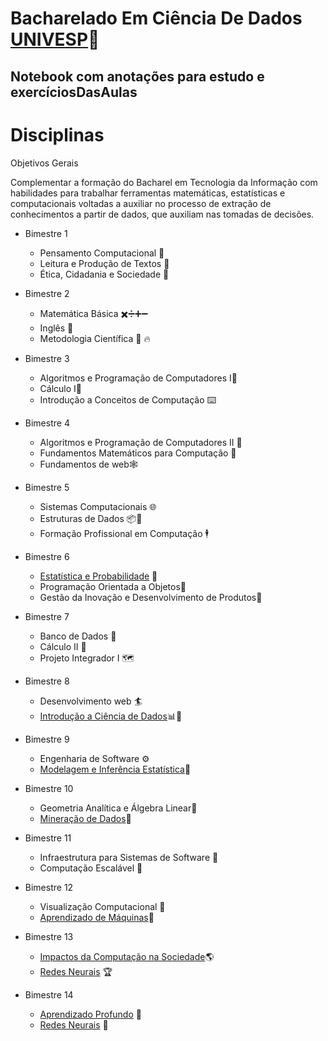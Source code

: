 # Bacharelado Em Ciência De Dados [UNIVESP](https://univesp.br/cursos/bacharel-em-ciencia-de-dados)🚀
## Notebook com anotações para estudo e exercíciosDasAulas


Disciplinas
=================

Objetivos Gerais

Complementar a formação do Bacharel em Tecnologia da Informação com habilidades para trabalhar ferramentas matemáticas, estatísticas e computacionais
voltadas a auxiliar no processo de extração de conhecimentos a partir de dados, que auxiliam nas tomadas de decisões.
<!--ts-->

* Bimestre 1
  * Pensamento Computacional 🤔 
  * Leitura e Produção de Textos 🦜 
  * Ética, Cidadania e Sociedade 🦉


* Bimestre 2
  * Matemática Básica ✖️➗➕➖ 
  * Inglês 🦅  
  * Metodologia Científica 📑 🔥


* Bimestre 3
  * Algoritmos e Programação de Computadores I💾  
  * Cálculo I🔢   
  * Introdução a Conceitos de Computação ⌨️

* Bimestre 4
  * Algoritmos e Programação de Computadores II  💾
  * Fundamentos Matemáticos para Computação 🔢  
  * Fundamentos de web🕸️  

* Bimestre 5
  * Sistemas Computacionais 🌐 
  * Estruturas de Dados 📦🎲 
  * Formação Profissional em Computação 🕴️

* Bimestre 6

    * [Estatística e Probabilidade](https://github.com/Aelso/Estatistica-e-Probabilidade-PES300-UNIVESP.git) 🔢
    * Programação Orientada a Objetos🧮 
    * Gestão da Inovação e Desenvolvimento de Produtos💯      
 * Bimestre 7 
      * Banco de Dados 🎲
      * Cálculo II 🔢
      * Projeto Integrador I 🗺️
      
 * Bimestre 8
      * Desenvolvimento web 🏄
      * [Introdução a Ciência de Dados](https://github.com/Aelso/Introducao-a-Ciencia-de-Dados-COM350.git)📊🎲

 * Bimestre 9
      * Engenharia de Software ⚙️
      * [Modelagem e Inferência Estatística](https://github.com/Aelso/Modelagem-e-Inferencia-Estatistica-PES310-UNIVESP-.git)🎯

 * Bimestre 10
      * Geometria Analítica e Álgebra Linear🔢
      * [Mineração de Dados](https://github.com/Aelso/Minera-o-de-Dados-COM360-UNIVESP.git)👷
      
  * Bimestre 11
      * Infraestrutura para Sistemas de Software 🦘
      * Computação Escalável 🧗
      
   * Bimestre 12
      * Visualização Computacional 👀
      * [Aprendizado de Máquinas](https://github.com/Aelso/Aprendizado-de-Maquinas-COM410-UNIVESP.git)🤖
      
   * Bimestre 13
      * [Impactos da Computação na Sociedade](https://github.com/Aelso/Impactos-da-Computa-o-na-Sociedade-COM500-UNIVESP)🌎
      * [Redes Neurais](https://github.com/Aelso/Redes-Neurais-COM510-UNIVESP) 🏆
      
   * Bimestre 14
      * [Aprendizado Profundo](https://github.com/Aelso/Aprendizado-Profundo-COM520-UNIVESP) 🐋
      * [Redes Neurais](https://github.com/Aelso/Redes-Neurais-COM510-UNIVESP) 🧠
<!--te-->
